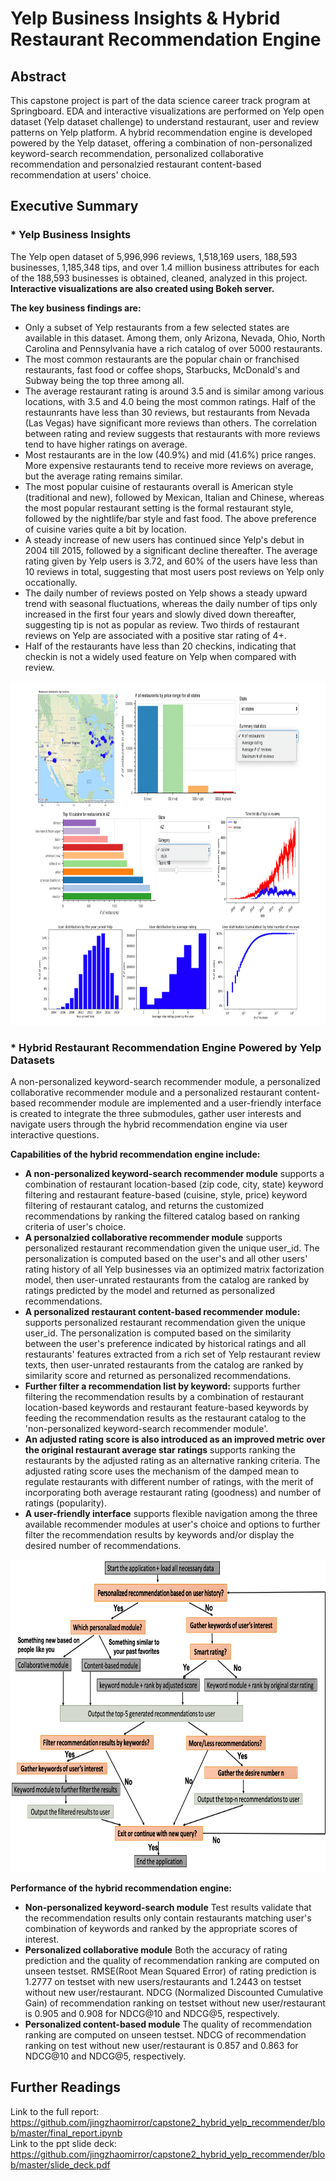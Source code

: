 # Yelp Business Insights & Hybrid Restaurant Recommendation Engine

## Abstract
This capstone project is part of the data science career track program at Springboard. EDA and interactive visualizations are performed on Yelp open dataset (Yelp dataset challenge) to understand restaurant, user and review patterns on Yelp platform. A hybrid recommendation engine is developed powered by the Yelp dataset, offering a combination of non-personalized keyword-search recommendation, personalized collaborative recommendation and personalzied restaurant content-based recommendation at users' choice.

## Executive Summary

### * Yelp Business Insights
The Yelp open dataset of 5,996,996 reviews, 1,518,169 users, 188,593 businesses, 1,185,348 tips, and over 1.4 million business attributes for each of the 188,593 businesses is obtained, cleaned, analyzed in this project. **Interactive visualizations are also created using Bokeh server.**<br> 

**The key business findings are:**
* Only a subset of Yelp restaurants from a few selected states are available in this dataset. Among them, only Arizona, Nevada, Ohio, North Carolina and Pennsylvania have a rich catalog of over 5000 restaurants. 
* The most common restaurants are the popular chain or franchised restaurants, fast food or coffee shops, Starbucks, McDonald's and Subway being the top three among all.
* The average restaurant rating is around 3.5 and is similar among various locations, with 3.5 and 4.0 being the most common ratings. Half of the restaunrants have less than 30 reviews, but restaurants from Nevada (Las Vegas) have significant more reviews than others. The correlation between rating and review suggests that restaurants with more reviews tend to have higher ratings on average.
* Most restaurants are in the low (40.9%) and mid (41.6%) price ranges. More expensive restaurants tend to receive more reviews on average, but the average rating remains similar.
* The most popular cuisine of restaurants overall is American style (traditional and new), followed by Mexican, Italian and Chinese, whereas the most popular restaurant setting is the formal restaurant style, followed by the nightlife/bar style and fast food. The above preference of cuisine varies quite a bit by location.
* A steady increase of new users has continued since Yelp's debut in 2004 till 2015, followed by a significant decline thereafter. The average rating given by Yelp users is 3.72, and 60% of the users have less than 10 reviews in total, suggesting that most users post reviews on Yelp only occationally.
* The daily number of reviews posted on Yelp shows a steady upward trend with seasonal fluctuations, whereas the daily number of tips only increased in the first four years and slowly dived down thereafter, suggesting tip is not as popular as review. Two thirds of restaurant reviews on Yelp are associated with a positive star rating of 4+. 
* Half of the restaurants have less than 20 checkins, indicating that checkin is not a widely used feature on Yelp when compared with review.

<img src="figures/eda_collage.png" height="550" width="900">

### * Hybrid Restaurant Recommendation Engine Powered by Yelp Datasets
A non-personalized keyword-search recommender module, a personalized collaborative recommender module and a personalized restaurant content-based recommender module are implemented and a user-friendly interface is created to integrate the three submodules, gather user interests and navigate users through the hybrid recommendation engine via user interactive questions.

**Capabilities of the hybrid recommendation engine include:** 
* **A non-personalized keyword-search recommender module** supports a combination of restaurant location-based (zip code, city, state) keyword filtering and restaurant feature-based (cuisine, style, price) keyword filtering of restaurant catalog, and returns the customized recommendations by ranking the filtered catalog based on ranking criteria of user's choice.
* **A personalzied collaborative recommender module** supports personalized restaurant recommendation given the unique user_id. The personalization is computed based on the user's and all other users' rating history of all Yelp businesses via an optimized matrix factorization model, then user-unrated restaurants from the catalog are ranked by ratings predicted by the model and returned as personalized recommendations. <br>
* **A personalized restaurant content-based recommender module:** supports personalized restaurant recommendation given the unique user_id. The personalization is computed based on the similarity between the user's preference indicated by historical ratings and all restaurants' features extracted from a rich set of Yelp restaurant review texts, then user-unrated restaurants from the catalog are ranked by similarity score and returned as personalized recommendations.<br>
* **Further filter a recommendation list by keyword:** supports further filtering the recommendation results by a combination of restaurant location-based keywords and restaurant feature-based keywords by feeding the recommendation results as the restaurant catalog to the 'non-personalized keyword-search recommender module'.
* **An adjusted rating score is also introduced as an improved metric over the original restaurant average star ratings** supports ranking the restaurants by the adjusted rating as an alternative ranking criteria. The adjusted rating score uses the mechanism of the damped mean to regulate restaurants with different number of ratings, with the merit of incorporating both average restaurant rating (goodness) and number of ratings (popularity).
* **A user-friendly interface** supports flexible navigation among the three available recommender modules at user's choice and options to further filter the recommendation results by keywords and/or display the desired number of recommendations.<br>

<img src="figures/user_interface_flowchart.png" height="500" width="700">

**Performance of the hybrid recommendation engine:** 
* **Non-personalized keyword-search module** Test results validate that the recommendation results only contain restaurants matching user's combination of keywords and ranked by the appropriate scores of interest. 
* **Personalized collaborative module** Both the accuracy of rating prediction and the quality of recommendation ranking are computed on unseen testset. RMSE(Root Mean Squared Error) of rating prediction is 1.2777 on testset with new users/restaurants and 1.2443 on testset without new user/restaurant. NDCG (Normalized Discounted Cumulative Gain) of recommendation ranking on testset without new user/restaurant is 0.905 and 0.908 for NDCG@10 and NDCG@5, respectively.
* **Personalized content-based module** The quality of recommendation ranking are computed on unseen testset. NDCG of recommendation ranking on test without new user/restaurant is 0.857 and 0.863 for NDCG@10 and NDCG@5, respectively.<br>

## Further Readings
Link to the full report: https://github.com/jingzhaomirror/capstone2_hybrid_yelp_recommender/blob/master/final_report.ipynb <br>
Link to the ppt slide deck: https://github.com/jingzhaomirror/capstone2_hybrid_yelp_recommender/blob/master/slide_deck.pdf
<br>
